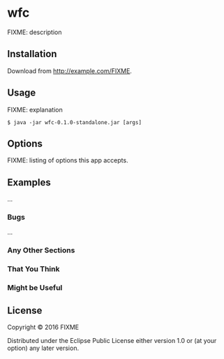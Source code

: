 # wfc

FIXME: description

## Installation

Download from http://example.com/FIXME.

## Usage

FIXME: explanation

    $ java -jar wfc-0.1.0-standalone.jar [args]

## Options

FIXME: listing of options this app accepts.

## Examples

...

### Bugs

...

### Any Other Sections
### That You Think
### Might be Useful

## License

Copyright © 2016 FIXME

Distributed under the Eclipse Public License either version 1.0 or (at
your option) any later version.

